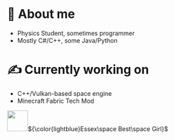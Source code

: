 # 🔭 About me
- Physics Student, sometimes programmer
- Mostly C#/C++, some Java/Python

# ✍️ Currently working on
- C++/Vulkan-based space engine
- Minecraft Fabric Tech Mod

<img src="https://i.imgur.com/bl3Opb8.png" width="48" height="48">${\color{lightblue}Essex\space Best\space Girl}$

<!--
**kaerospace/kaerospace** is a ✨ _special_ ✨ repository because its `README.md` (this file) appears on your GitHub profile.

Here are some ideas to get you started:

- 🔭 I’m currently working on ...
- 🌱 I’m currently learning ...
- 👯 I’m looking to collaborate on ...
- 🤔 I’m looking for help with ...
- 💬 Ask me about ...
- 📫 How to reach me: ...
- 😄 Pronouns: ...
- ⚡ Fun fact: ...
-->
